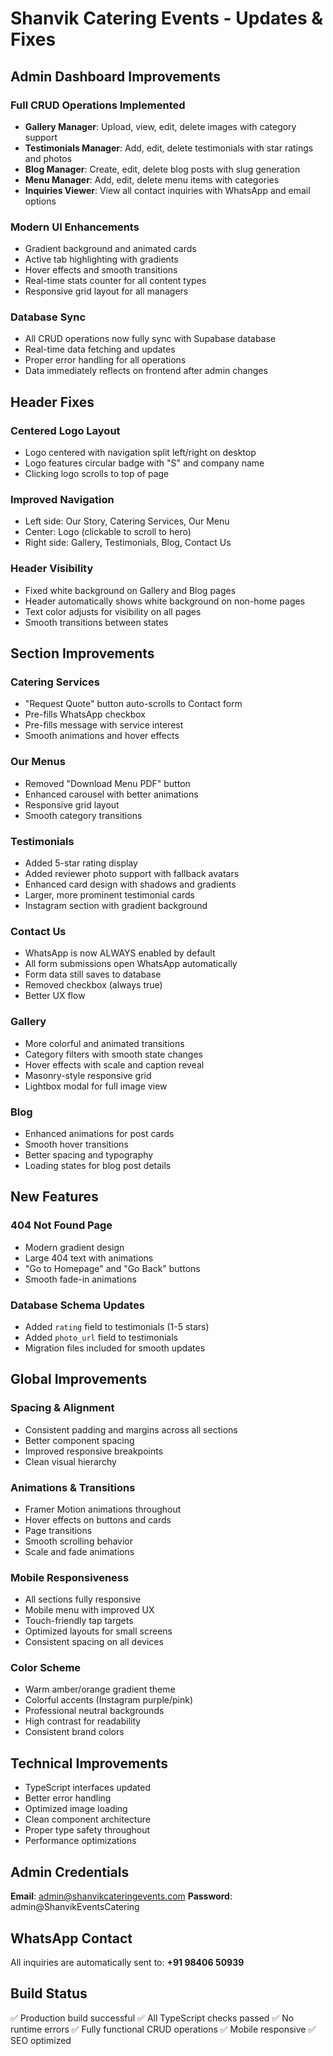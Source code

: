# Shanvik Catering Events - Updates & Fixes

## Admin Dashboard Improvements

### Full CRUD Operations Implemented
- **Gallery Manager**: Upload, view, edit, delete images with category support
- **Testimonials Manager**: Add, edit, delete testimonials with star ratings and photos
- **Blog Manager**: Create, edit, delete blog posts with slug generation
- **Menu Manager**: Add, edit, delete menu items with categories
- **Inquiries Viewer**: View all contact inquiries with WhatsApp and email options

### Modern UI Enhancements
- Gradient background and animated cards
- Active tab highlighting with gradients
- Hover effects and smooth transitions
- Real-time stats counter for all content types
- Responsive grid layout for all managers

### Database Sync
- All CRUD operations now fully sync with Supabase database
- Real-time data fetching and updates
- Proper error handling for all operations
- Data immediately reflects on frontend after admin changes

## Header Fixes

### Centered Logo Layout
- Logo centered with navigation split left/right on desktop
- Logo features circular badge with "S" and company name
- Clicking logo scrolls to top of page

### Improved Navigation
- Left side: Our Story, Catering Services, Our Menu
- Center: Logo (clickable to scroll to hero)
- Right side: Gallery, Testimonials, Blog, Contact Us

### Header Visibility
- Fixed white background on Gallery and Blog pages
- Header automatically shows white background on non-home pages
- Text color adjusts for visibility on all pages
- Smooth transitions between states

## Section Improvements

### Catering Services
- "Request Quote" button auto-scrolls to Contact form
- Pre-fills WhatsApp checkbox
- Pre-fills message with service interest
- Smooth animations and hover effects

### Our Menus
- Removed "Download Menu PDF" button
- Enhanced carousel with better animations
- Responsive grid layout
- Smooth category transitions

### Testimonials
- Added 5-star rating display
- Added reviewer photo support with fallback avatars
- Enhanced card design with shadows and gradients
- Larger, more prominent testimonial cards
- Instagram section with gradient background

### Contact Us
- WhatsApp is now ALWAYS enabled by default
- All form submissions open WhatsApp automatically
- Form data still saves to database
- Removed checkbox (always true)
- Better UX flow

### Gallery
- More colorful and animated transitions
- Category filters with smooth state changes
- Hover effects with scale and caption reveal
- Masonry-style responsive grid
- Lightbox modal for full image view

### Blog
- Enhanced animations for post cards
- Smooth hover transitions
- Better spacing and typography
- Loading states for blog post details

## New Features

### 404 Not Found Page
- Modern gradient design
- Large 404 text with animations
- "Go to Homepage" and "Go Back" buttons
- Smooth fade-in animations

### Database Schema Updates
- Added `rating` field to testimonials (1-5 stars)
- Added `photo_url` field to testimonials
- Migration files included for smooth updates

## Global Improvements

### Spacing & Alignment
- Consistent padding and margins across all sections
- Better component spacing
- Improved responsive breakpoints
- Clean visual hierarchy

### Animations & Transitions
- Framer Motion animations throughout
- Hover effects on buttons and cards
- Page transitions
- Smooth scrolling behavior
- Scale and fade animations

### Mobile Responsiveness
- All sections fully responsive
- Mobile menu with improved UX
- Touch-friendly tap targets
- Optimized layouts for small screens
- Consistent spacing on all devices

### Color Scheme
- Warm amber/orange gradient theme
- Colorful accents (Instagram purple/pink)
- Professional neutral backgrounds
- High contrast for readability
- Consistent brand colors

## Technical Improvements

- TypeScript interfaces updated
- Better error handling
- Optimized image loading
- Clean component architecture
- Proper type safety throughout
- Performance optimizations

## Admin Credentials

**Email**: admin@shanvikcateringevents.com
**Password**: admin@ShanvikEventsCatering

## WhatsApp Contact

All inquiries are automatically sent to: **+91 98406 50939**

## Build Status

✅ Production build successful
✅ All TypeScript checks passed
✅ No runtime errors
✅ Fully functional CRUD operations
✅ Mobile responsive
✅ SEO optimized

